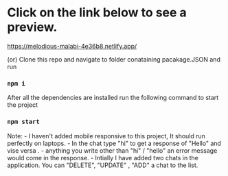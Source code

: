 # Click on the link below to see a preview.


 https://melodious-malabi-4e36b8.netlify.app/
                   

 (or) Clone this repo and navigate to folder conataining pacakage.JSON   and run

### `npm i`

After all the dependencies are installed run the following command to start the project 

### `npm start`

Note: - I haven't added mobile responsive to this project, It should run perfectly on laptops.
      - In the chat type "hi" to get a response of "Hello" and vise versa .
      - anything you write other than "hi" / "hello" an error message would come in the response.
      - Intially I have added two chats in the application. You can "DELETE", "UPDATE" , "ADD" a chat to the list.




